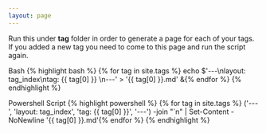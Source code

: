 ```yaml
---
layout: page
---
```


Run this under **tag** folder in order to generate a page for each of your tags. If you added a new tag you need to come to this page and run the script again.

Bash
{% highlight bash %}
{% for tag in site.tags %}
echo $'---\nlayout: tag_index\ntag: {{ tag[0] }} \n---' > '{{ tag[0] }}.md' &{% endfor %}
{% endhighlight %}


Powershell Script
{% highlight powershell %}
{% for tag in site.tags %}
('---', 'layout: tag_index', 'tag: {{ tag[0] }}', '---') -join "`n" | Set-Content -NoNewline '{{ tag[0] }}.md'{% endfor %}
{% endhighlight %}
